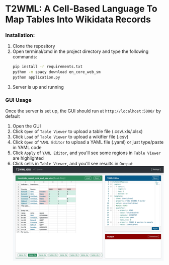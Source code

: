 # T2WML: A Cell-Based Language To Map Tables Into Wikidata Records

### Installation:
1. Clone the repository
2. Open terminal/cmd in the project directory and type the following commands:
    ```sh
    pip install -r requirements.txt
    python -m spacy download en_core_web_sm
    python application.py
    ```
3. Server is up and running

### GUI Usage
Once the server is set up, the GUI should run at `http://localhost:5000/` by default
1. Open the GUI
2. Click `Open` of `Table Viewer` to upload a table file (.csv/.xls/.xlsx)
3. Click `Load` of `Table Viewer` to upload a wikifier file (.csv)
4. Click `Open` of `YAML Editor` to upload a YAML file (.yaml) or just type/paste in YAML code
5. Click `Apply` of `YAML Editor`, and you'll see some regions in `Table Viewer` are highlighted
6. Click cells in `Table Viewer`, and you'll see results in `Output`
![t2wml-gui-demo](t2wml-gui-v1.2-demo.gif)
